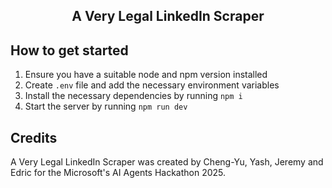 <div align="center">
  <h2>A Very Legal LinkedIn Scraper</h2>
</div>
 
## How to get started
1. Ensure you have a suitable node and npm version installed
2. Create `.env` file and add the necessary environment variables
3. Install the necessary dependencies by running `npm i`
4. Start the server by running `npm run dev`

## Credits

A Very Legal LinkedIn Scraper was created by Cheng-Yu, Yash, Jeremy and Edric for the Microsoft's AI Agents Hackathon 2025.

